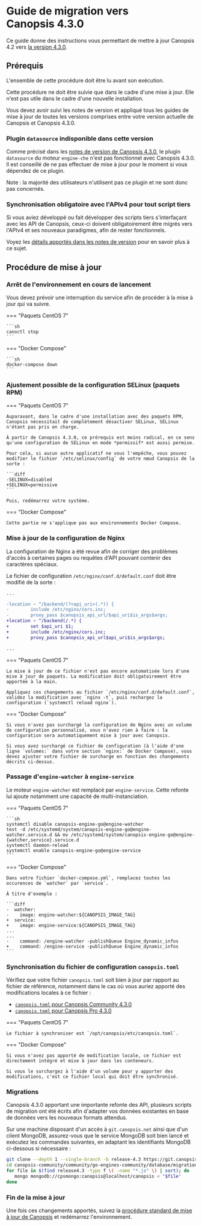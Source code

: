 # Guide de migration vers Canopsis 4.3.0

Ce guide donne des instructions vous permettant de mettre à jour Canopsis 4.2 vers [la version 4.3.0](../4.3.0.md).

## Prérequis

L'ensemble de cette procédure doit être lu avant son exécution.

Cette procédure ne doit être suivie que dans le cadre d'une mise à jour. Elle n'est pas utile dans le cadre d'une nouvelle installation.

Vous devez avoir suivi les notes de version et appliqué tous les guides de mise à jour de toutes les versions comprises entre votre version actuelle de Canopsis et Canopsis 4.3.0.

### Plugin `datasource` indisponible dans cette version

Comme précisé dans les [notes de version de Canopsis 4.3.0](../4.3.0.md), le plugin `datasource` du moteur `engine-che` n'est pas fonctionnel avec Canopsis 4.3.0. Il est conseillé de ne pas effectuer de mise à jour pour le moment si vous dépendez de ce plugin.

Note : la majorité des utilisateurs n'utilisent pas ce plugin et ne sont donc pas concernés.

### Synchronisation obligatoire avec l'APIv4 pour tout script tiers

Si vous aviez développé ou fait développer des scripts tiers s'interfaçant avec les API de Canopsis, ceux-ci doivent obligatoirement être migrés vers l'APIv4 et ses nouveaux paradigmes, afin de rester fonctionnels.

Voyez les [détails apportés dans les notes de version](../4.3.0.md#migration-apiv2-vers-apiv4) pour en savoir plus à ce sujet.

## Procédure de mise à jour

### Arrêt de l'environnement en cours de lancement

Vous devez prévoir une interruption du service afin de procéder à la mise à jour qui va suivre.

=== "Paquets CentOS 7"

    ```sh
    canoctl stop
    ```

=== "Docker Compose"

    ```sh
    docker-compose down
    ```

### Ajustement possible de la configuration SELinux (paquets RPM)

=== "Paquets CentOS 7"

    Auparavant, dans le cadre d'une installation avec des paquets RPM, Canopsis nécessitait de complètement désactiver SELinux, SELinux n'étant pas pris en charge.

    À partir de Canopsis 4.3.0, ce prérequis est moins radical, en ce sens qu'une configuration de SELinux en mode *permissif* est aussi permise.

    Pour cela, si aucun autre applicatif ne vous l'empêche, vous pouvez modifier le fichier `/etc/selinux/config` de votre nœud Canopsis de la sorte :

    ```diff
    -SELINUX=disabled
    +SELINUX=permissive
    ```

    Puis, redémarrez votre système.

=== "Docker Compose"

    Cette partie ne s'applique pas aux environnements Docker Compose.

### Mise à jour de la configuration de Nginx

La configuration de Nginx a été revue afin de corriger des problèmes d'accès à certaines pages ou requêtes d'API pouvant contenir des caractères spéciaux.

Le fichier de configuration `/etc/nginx/conf.d/default.conf` doit être modifié de la sorte :

```diff
...

-location ~ ^/backend/(?<api_uri>(.*)) {
-        include /etc/nginx/cors.inc;
-        proxy_pass $canopsis_api_url/$api_uri$is_args$args;
+location ~ ^/backend(/.*) {
+        set $api_uri $1;
+        include /etc/nginx/cors.inc;
+        proxy_pass $canopsis_api_url$api_uri$is_args$args;

...
```

=== "Paquets CentOS 7"

    La mise à jour de ce fichier n'est pas encore automatisée lors d'une mise à jour de paquets. La modification doit obligatoirement être apportée à la main.

    Appliquez ces changements au fichier `/etc/nginx/conf.d/default.conf`, validez la modification avec `nginx -t`, puis rechargez la configuration (`systemctl reload nginx`).

=== "Docker Compose"

    Si vous n'avez pas surchargé la configuration de Nginx avec un volume de configuration personnalisé, vous n'avez rien à faire : la configuration sera automatiquement mise à jour avec Canopsis.

    Si vous avez surchargé ce fichier de configuration (à l'aide d'une ligne `volumes:` dans votre section `nginx:` de Docker Compose), vous devez ajuster votre fichier de surcharge en fonction des changements décrits ci-dessus.

### Passage d'`engine-watcher` à `engine-service`

Le moteur `engine-watcher` est remplacé par `engine-service`. Cette refonte lui ajoute notamment une capacité de multi-instanciation.

=== "Paquets CentOS 7"

    ```sh
    systemctl disable canopsis-engine-go@engine-watcher
    test -d /etc/systemd/system/canopsis-engine-go@engine-watcher.service.d && mv /etc/systemd/system/canopsis-engine-go@engine-{watcher,service}.service.d
    systemctl daemon-reload
    systemctl enable canopsis-engine-go@engine-service
    ```

=== "Docker Compose"

    Dans votre fichier `docker-compose.yml`, remplacez toutes les occurences de `watcher` par `service`.

    À titre d'exemple :

    ```diff
    -  watcher:
    -    image: engine-watcher:${CANOPSIS_IMAGE_TAG}
    +  service:
    +    image: engine-service:${CANOPSIS_IMAGE_TAG}
    ...
    ...
    -    command: /engine-watcher -publishQueue Engine_dynamic_infos
    +    command: /engine-service -publishQueue Engine_dynamic_infos
    ```

### Synchronisation du fichier de configuration `canopsis.toml`

Vérifiez que votre fichier `canopsis.toml` soit bien à jour par rapport au fichier de référence, notamment dans le cas où vous auriez apporté des modifications locales à ce fichier :

* [`canopsis.toml` pour Canopsis Community 4.3.0](https://git.canopsis.net/canopsis/canopsis-community/-/blob/4.3.0/community/go-engines-community/cmd/canopsis-reconfigure/canopsis-core.toml.example)
* [`canopsis.toml` pour Canopsis Pro 4.3.0](https://git.canopsis.net/canopsis/canopsis-community/-/blob/4.3.0/community/go-engines-community/cmd/canopsis-reconfigure/canopsis-cat.toml.example)

=== "Paquets CentOS 7"

    Le fichier à synchroniser est `/opt/canopsis/etc/canopsis.toml`.

=== "Docker Compose"

    Si vous n'avez pas apporté de modification locale, ce fichier est directement intégré et mise à jour dans les conteneurs.

    Si vous le surchargez à l'aide d'un volume pour y apporter des modifications, c'est ce fichier local qui doit être synchronisé.

### Migrations

Canopsis 4.3.0 apportant une importante refonte des API, plusieurs scripts de migration ont été écrits afin d'adapter vos données existantes en base de données vers les nouveaux formats attendus.

Sur une machine disposant d'un accès à `git.canopsis.net` ainsi que d'un client MongoDB, assurez-vous que le service MongoDB soit bien lancé et exécutez les commandes suivantes, en adaptant les identifiants MongoDB ci-dessous si nécessaire :

```sh
git clone --depth 1 --single-branch -b release-4.3 https://git.canopsis.net/canopsis/canopsis-community.git
cd canopsis-community/community/go-engines-community/database/migrations
for file in $(find release4.3 -type f \( -name "*.js" \) | sort); do     
   mongo mongodb://cpsmongo:canopsis@localhost/canopsis < "$file"
done
```

### Fin de la mise à jour

Une fois ces changements apportés, suivez la [procédure standard de mise à jour de Canopsis](../../guide-administration/mise-a-jour/index.md) et redémarrez l'environnement.
